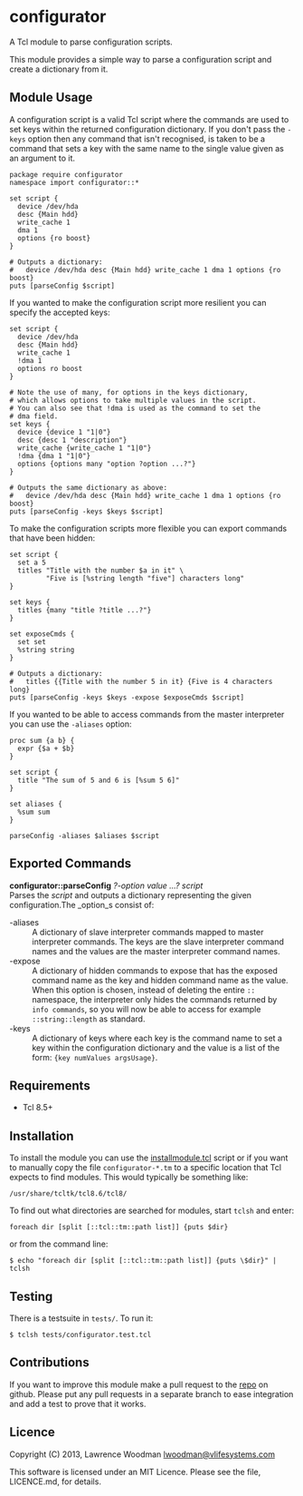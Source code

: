 configurator
============
A Tcl module to parse configuration scripts.

This module provides a simple way to parse a configuration script and create a dictionary from it.

Module Usage
------------
A configuration script is a valid Tcl script where the commands are used to set keys within the returned configuration dictionary.  If you don't pass the `-keys` option then any command that isn't recognised, is taken to be a command that sets a key with the same name to the single value given as an argument to it.

    package require configurator
    namespace import configurator::*

    set script {
      device /dev/hda
      desc {Main hdd}
      write_cache 1
      dma 1
      options {ro boost}
    }

    # Outputs a dictionary:
    #   device /dev/hda desc {Main hdd} write_cache 1 dma 1 options {ro boost}
    puts [parseConfig $script]

If you wanted to make the configuration script more resilient you can specify the accepted keys:

    set script {
      device /dev/hda
      desc {Main hdd}
      write_cache 1
      !dma 1
      options ro boost
    }

    # Note the use of many, for options in the keys dictionary,
    # which allows options to take multiple values in the script.
    # You can also see that !dma is used as the command to set the
    # dma field.
    set keys {
      device {device 1 "1|0"}
      desc {desc 1 "description"}
      write_cache {write_cache 1 "1|0"}
      !dma {dma 1 "1|0"}
      options {options many "option ?option ...?"}
    }

    # Outputs the same dictionary as above:
    #   device /dev/hda desc {Main hdd} write_cache 1 dma 1 options {ro boost}
    puts [parseConfig -keys $keys $script]


To make the configuration scripts more flexible you can export commands that have been hidden:

    set script {
      set a 5
      titles "Title with the number $a in it" \
             "Five is [%string length "five"] characters long"
    }

    set keys {
      titles {many "title ?title ...?"}
    }

    set exposeCmds {
      set set
      %string string
    }

    # Outputs a dictionary:
    #   titles {{Title with the number 5 in it} {Five is 4 characters long}
    puts [parseConfig -keys $keys -expose $exposeCmds $script]

If you wanted to be able to access commands from the master interpreter you can use the `-aliases` option:

    proc sum {a b} {
      expr {$a + $b}
    }

    set script {
      title "The sum of 5 and 6 is [%sum 5 6]"
    }

    set aliases {
      %sum sum
    }

    parseConfig -aliases $aliases $script


Exported Commands
-----------------

**configurator::parseConfig** _?-option value ...?_ _script_<br />
Parses the _script_ and outputs a dictionary representing the given configuration.The _option_s consist of:
<dl>
  <dt>-aliases</dt>
    <dd>A dictionary of slave interpreter commands mapped to master interpreter commands.  The keys are the slave interpreter command names and the values are the master interpreter command names.</dd>
  <dt>-expose</dt>
    <dd>A dictionary of hidden commands to expose that has the exposed command name as the key and hidden command name as the value.  When this option is chosen, instead of deleting the entire <code>::</code> namespace, the interpreter only hides the commands returned by <code>info commands</code>, so you will now be able to access for example <code>::string::length</code> as standard.</dd>
  <dt>-keys</dt>
    <dd>A dictionary of keys where each key is the command name to set a key within the configuration dictionary and the value is a list of the form: <code>{key numValues argsUsage}</code>.</dd>
</dl>

Requirements
------------
*  Tcl 8.5+

Installation
------------
To install the module you can use the [installmodule.tcl](https://github.com/LawrenceWoodman/installmodule_tcl) script or if you want to manually copy the file `configurator-*.tm` to a specific location that Tcl expects to find modules.  This would typically be something like:

    /usr/share/tcltk/tcl8.6/tcl8/

To find out what directories are searched for modules, start `tclsh` and enter:

    foreach dir [split [::tcl::tm::path list]] {puts $dir}

or from the command line:

    $ echo "foreach dir [split [::tcl::tm::path list]] {puts \$dir}" | tclsh

Testing
-------
There is a testsuite in `tests/`.  To run it:

    $ tclsh tests/configurator.test.tcl

Contributions
-------------
If you want to improve this module make a pull request to the [repo](https://github.com/LawrenceWoodman/configurator_tcl) on github.  Please put any pull requests in a separate branch to ease integration and add a test to prove that it works.

Licence
-------
Copyright (C) 2013, Lawrence Woodman <lwoodman@vlifesystems.com>

This software is licensed under an MIT Licence.  Please see the file, LICENCE.md, for details.
